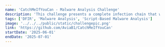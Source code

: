 ```yaml
---
name: 'CatchMeIfYouCan - Malware Analysis Challenge'
description: 'This challenge presents a complete infection chain that will help you develop your script-based malware analysis and obfuscation techniques.'
tags: ['DFIR', 'Malware Analysis', 'Script-Based Malware Analysis']
image: '../../../public/static/challengepic.png'
link: 'https://github.com/AviaB1/CatchMeIfYouCan'
startDate: '2025-06-01'
endDate: '2025-07-01'
---
```

